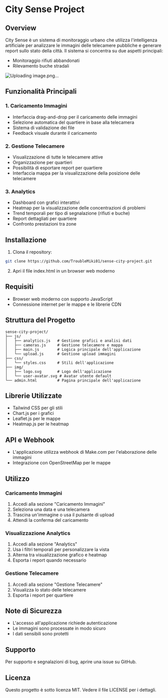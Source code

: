 # City Sense Project

## Overview
City Sense è un sistema di monitoraggio urbano che utilizza l'intelligenza artificiale per analizzare le immagini delle telecamere pubbliche e generare report sullo stato della città. Il sistema si concentra su due aspetti principali:
- Monitoraggio rifiuti abbandonati
- Rilevamento buche stradali

![Uploading image.png…]()


## Funzionalità Principali

### 1. Caricamento Immagini
- Interfaccia drag-and-drop per il caricamento delle immagini
- Selezione automatica del quartiere in base alla telecamera
- Sistema di validazione dei file
- Feedback visuale durante il caricamento

### 2. Gestione Telecamere
- Visualizzazione di tutte le telecamere attive
- Organizzazione per quartieri
- Possibilità di esportare report per quartiere
- Interfaccia mappa per la visualizzazione della posizione delle telecamere

### 3. Analytics
- Dashboard con grafici interattivi
- Heatmap per la visualizzazione delle concentrazioni di problemi
- Trend temporali per tipo di segnalazione (rifiuti e buche)
- Report dettagliati per quartiere
- Confronto prestazioni tra zone

## Installazione

1. Clona il repository:
```bash
git clone https://github.com/TroubleMiki01/sense-city-project.git
```

2. Apri il file index.html in un browser web moderno

## Requisiti
- Browser web moderno con supporto JavaScript
- Connessione internet per le mappe e le librerie CDN

## Struttura del Progetto
```
sense-city-project/
├── js/
│   ├── analytics.js   # Gestione grafici e analisi dati
│   ├── cameras.js     # Gestione telecamere e mappa
│   ├── main.js        # Logica principale dell'applicazione
│   └── upload.js      # Gestione upload immagini
├── css/
│   └── styles.css     # Stili dell'applicazione
├── img/
│   ├── logo.svg       # Logo dell'applicazione
│   └── user-avatar.svg # Avatar utente default
└── admin.html         # Pagina principale dell'applicazione
```

## Librerie Utilizzate
- Tailwind CSS per gli stili
- Chart.js per i grafici
- Leaflet.js per le mappe
- Heatmap.js per le heatmap

## API e Webhook
- L'applicazione utilizza webhook di Make.com per l'elaborazione delle immagini
- Integrazione con OpenStreetMap per le mappe

## Utilizzo

### Caricamento Immagini
1. Accedi alla sezione "Caricamento Immagini"
2. Seleziona una data e una telecamera
3. Trascina un'immagine o usa il pulsante di upload
4. Attendi la conferma del caricamento

### Visualizzazione Analytics
1. Accedi alla sezione "Analytics"
2. Usa i filtri temporali per personalizzare la vista
3. Alterna tra visualizzazione grafico e heatmap
4. Esporta i report quando necessario

### Gestione Telecamere
1. Accedi alla sezione "Gestione Telecamere"
2. Visualizza lo stato delle telecamere
3. Esporta i report per quartiere

## Note di Sicurezza
- L'accesso all'applicazione richiede autenticazione
- Le immagini sono processate in modo sicuro
- I dati sensibili sono protetti

## Supporto
Per supporto e segnalazioni di bug, aprire una issue su GitHub.

## Licenza
Questo progetto è sotto licenza MIT. Vedere il file LICENSE per i dettagli.
